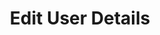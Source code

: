 ---
title: Edit User Details
excerpt: >-
  This endpoint allows you to edit a user's details. This requires admin
  privileges.
api:
  file: account.json
  operationId: post_users-edit
hidden: false
---